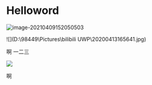# Helloword

![image-20210409152050503](C:\Users\98449\AppData\Roaming\Typora\typora-user-images\image-20210409152050503.png)

![](D:\98449\Pictures\bilibili UWP\20200413165641.jpg)



啊 一二三



![](../../asset/Helloword/Snipaste_2021-04-10_00-01-56.png)

啊


